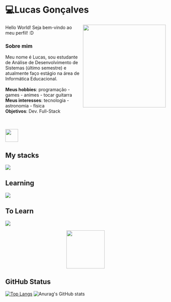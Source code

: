 
<h1 align="left">💻Lucas Gonçalves</h1>
<img align="right" height="260" src="https://media0.giphy.com/media/pLiyRPqPyxy7e/giphy.gif">
<div align="left">
  
<div align="left">
<p>
Hello World! Seja bem-vindo ao meu perfil! :D
  
### Sobre mim
Meu nome é Lucas, sou estudante de Análise de Desenvolvimento de Sistemas (último semestre) e atualmente faço estágio na área de Informática Educacional.
</br>
</br>
<strong>Meus hobbies</strong>: programação - games - animes - tocar guitarra
</br>
<strong>Meus interesses</strong>: tecnologia - astronomia - física
</br>
<strong>Objetivos</strong>: Dev. Full-Stack
</p>
</div>

</br>
</br>

<img align="center" height="40" src="https://steemitimages.com/DQmZCo76MUSeg8WNYUqr9UMGig3kufJWfENY337KfSbpoJC/miau.gif">

## My stacks

<p align="left">
  <a href="https://skillicons.dev">
    <img src="https://skillicons.dev/icons?i=angular,react,html,css,js,typescript,java,python,nodejs,mysql,postgresql,git,github&perline=9" />
  </a>
</p>


## Learning

<p align="left">
  <a href="https://skillicons.dev">
    <img src="https://skillicons.dev/icons?i=angular,react,java,c,cpp,nodejs,spring,aws,docker" />
  </a>
</p>

## To Learn

<p align="left">
  <a href="https://skillicons.dev">
    <img src="https://skillicons.dev/icons?i=kotlin,ruby,jquery" />
  </a>
</p>

<div align="center">
  <img height="120" src="https://pa1.aminoapps.com/6856/2065b9021e516be34de4612d1f2ffaf2d488edcf_hq.gif">
</div>

## GitHub Status

[![Top Langs](https://github-readme-stats.vercel.app/api/top-langs/?username=Lucc-Minerva&layout=donut&theme=radical)](https://github.com/Lucc-Minerva/Lucc-Minerva)
![Anurag's GitHub stats](https://github-readme-stats.vercel.app/api?username=Lucc-Minerva&show_icons=true&theme=radical)

</div>

